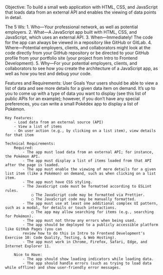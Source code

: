 Objective:
    To build a small web application with HTML, CSS, and JavaScript that loads data from an external API and enables the viewing of data points in detail.

The 5 Ws:
    1. Who—Your professional network, as well as potential employers.
    2. What—A JavaScript app built with HTML, CSS, and JavaScript, which uses an external API.
    3. When—Immediately! The code for the app can always be viewed in a repository like GitHub or GitLab.
    4. Where—Potential employers, clients, and collaborators might look at the code directly from your GitHub repository or be directed to your GitHub profile from your portfolio site (your project from Intro to Frontend Development).
    5. Why—For your potential employers, clients, and collaborators to see how you create the architecture of a JavaScript app, as well as how you test and debug your code.


Features and Requirements:
    User Goals
        Your users should be able to view a list of data and see more details for a given data item on demand. It’s up to you to come up with a type of data you want to display (see this list of public APIs for an example); however, if you don’t have any special preferences, you can write a small Pokédex app to display a list of Pokémon.

    Key Features:
        - Load data from an external source (API)
        - View a list of items
        - On user action (e.g., by clicking on a list item), view details for that item

    Technical Requirements:
        Required:
            - The app must load data from an external API; for instance, the Pokémon API.
            - The app must display a list of items loaded from that API after the page is loaded.
            - The app must enable the viewing of more details for a given list item (like a Pokémon) on demand, such as when clicking on a list item.
            - The app must have CSS styling.
            - The JavaScript code must be formatted according to ESLint rules.
                ○ The JavaScript code may be formatted via Prettier.
                ○ The JavaScript code may be manually formatted.
            - The app must use at least one additional complex UI pattern, such as a modal, for details or touch interactions.
                ○ The app may allow searching for items (e.g., searching for Pokémon).
            - The app must not throw any errors when being used.
            - The app should be deployed to a publicly accessible platform like GitHub Pages (you can
            review how to do this in Intro to Frontend Development's Exercise 10: Code Quality, Testing, & Web Hosting).
            - The app must work in Chrome, Firefox, Safari, Edge, and Internet Explorer 11.

        Nice to Have:
            - The app should show loading indicators while loading data.
            - The app should handle errors (such as trying to load data while offline) and show user-friendly error messages.

